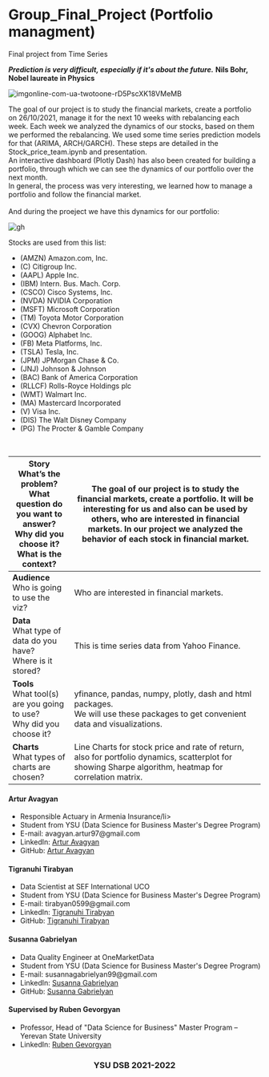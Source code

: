 # Group_Final_Project (Portfolio managment)
Final project from Time Series

***Prediction is very difficult, especially if it's about the future.*** **Nils Bohr, Nobel laureate in Physics**

![imgonline-com-ua-twotoone-rD5PscXK18VMeMB](https://user-images.githubusercontent.com/58246780/150307926-3439c238-792f-420c-825d-bc9bc48ce979.png)

The goal of our project is to study the financial markets, create a portfolio on 26/10/2021, manage it for the next 10 weeks with rebalancing each week. Each week we analyzed the dynamics of our stocks, based on them we performed the rebalancing. We used some time series prediction models for that (ARIMA, ARCH/GARCH). These steps are detailed in the Stock_price_team.ipynb and presentation.<br>
An interactive dashboard (Plotly Dash) has also been created for building a portfolio, through which we can see the dynamics of our portfolio over the next month. <br>
In general,  the process was very interesting, we learned how to manage a portfolio and follow the financial market.<br><br>
And during the proeject we have this dynamics for our portfolio:<br>

![gh](https://user-images.githubusercontent.com/58246780/150307978-c0fb53d2-3fa6-4363-ae0b-471bb81b9977.png)

Stocks are used from this list:

- (AMZN) Amazon.com, Inc.
- (C) Citigroup Inc.
- (AAPL) Apple Inc.
- (IBM) Intern. Bus. Mach. Corp.
- (CSCO) Cisco Systems, Inc.
- (NVDA) NVIDIA Corporation
- (MSFT) Microsoft Corporation
- (TM) Toyota Motor Corporation
- (CVX) Chevron Corporation
- (GOOG) Alphabet Inc.
- (FB) Meta Platforms, Inc.
- (TSLA) Tesla, Inc.
- (JPM) JPMorgan Chase & Co.
- (JNJ) Johnson & Johnson
- (BAC) Bank of America Corporation
- (RLLCF) Rolls-Royce Holdings plc
- (WMT) Walmart Inc.
- (MA) Mastercard Incorporated
- (V) Visa Inc.
- (DIS) The Walt Disney Company
- (PG) The Procter & Gamble Company
<br>

| **Story**<br>What’s the problem?<br>What question do you want to answer?<br>Why did you choose it?<br>What is the context?  | The goal of our project is to study the financial markets, create a portfolio. It will be interesting for us and also can be used by others, who are interested in financial markets. In our project we analyzed the behavior of each stock in financial market. |
| -------------------------------- | ----------- |
| **Audience**<br>Who is going to use the viz? | Who are interested in financial markets. |
| **Data**<br>What type of data do you have?<br>Where is it stored? | This is time series data from Yahoo Finance. |
| **Tools**<br>What tool(s) are you going to use?<br>Why did you choose it? | yfinance, pandas, numpy, plotly, dash and html packages. <br>We will use these packages to get convenient data and visualizations.|
| **Charts**<br>What types of charts are chosen? | Line Charts for stock price and rate of return, also for portfolio dynamics, scatterplot for showing Sharpe algorithm, heatmap for correlation matrix.|


<h4 align="left">Artur Avagyan</h4>
    <ul>
    <li>Responsible Actuary in Armenia Insurance/li>
    <li>Student from YSU (Data Science for Business Master's Degree Program)</li>
    <li>E-mail:   avagyan.artur97@gmail.com</li>
    <li>LinkedIn: <a href="https://www.linkedin.com/in/artur-avagyan-0a16311b3">Artur Avagyan</a></li>
    <li>GitHub:   <a href="https://github.com/artur-avagyan">Artur Avagyan</a></li>
    </ul>

<h4 align="left">Tigranuhi Tirabyan</h4>
    <ul>
    <li>Data Scientist at SEF International UCO</li>
    <li>Student from YSU (Data Science for Business Master's Degree Program)</li>
    <li>E-mail:   tirabyan0599@gmail.com</li>
    <li>LinkedIn: <a href="https://www.linkedin.com/in/tigranuhi-tirabyan-aa3887212/">Tigranuhi Tirabyan</a></li>
    <li>GitHub:   <a href="https://github.com/Tigranuhi99">Tigranuhi Tirabyan</a></li>
    </ul>

<h4 align="left">Susanna Gabrielyan</h4>
    <ul>
    <li>Data Quality Engineer at OneMarketData</li>
    <li>Student from YSU (Data Science for Business Master's Degree Program)</li>
    <li>E-mail:   susannagabrielyan99@gmail.com</li>
    <li>LinkedIn: <a href="https://www.linkedin.com/in/susanna-gabrielyan-90b7381b4/">Susanna Gabrielyan</a></li>
    <li>GitHub:   <a href="https://github.com/GabrielyanS">Susanna Gabrielyan</a></li>
    </ul>

<h4 align="left">Supervised by Ruben Gevorgyan</h4>
    <ul>
    <li>Professor, Head of "Data Science for Business" Master Program – Yerevan State University</li>
    <li>LinkedIn: <a href="https://www.linkedin.com/in/ruben-gevorgyan-frm-41444563/">Ruben Gevorgyan</a></li>
    </ul>
<h3 align="center">YSU DSB 2021-2022</h3>
